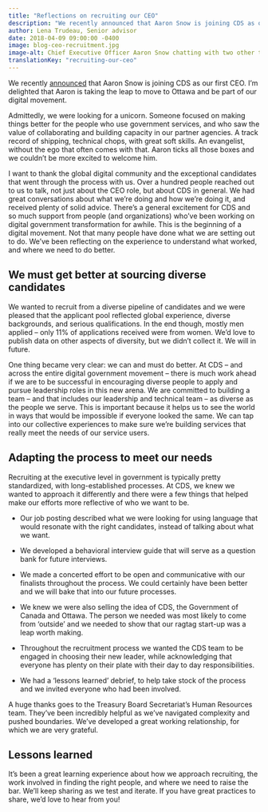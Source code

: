 ```yaml
---
title: "Reflections on recruiting our CEO"
description: "We recently announced that Aaron Snow is joining CDS as our first CEO. I’m delighted that Aaron is taking the leap to move to Ottawa and be part of our digital movement."
author: Lena Trudeau, Senior advisor
date: 2018-04-09 09:00:00 -0400
image: blog-ceo-recruitment.jpg
image-alt: Chief Executive Officer Aaron Snow chatting with two other team members.
translationKey: "recruiting-our-ceo"
---
```


We recently [announced](https://digital.canada.ca/2018/03/09/CDS-gets-its-first-CEO/) that Aaron Snow is joining CDS as our first CEO. I’m delighted that Aaron is taking the leap to move to Ottawa and be part of our digital movement.

Admittedly, we were looking for a unicorn. Someone focused on making things better for the people who use government services, and who saw the value of collaborating and building capacity in our partner agencies. A track record of shipping, technical chops, with great soft skills. An evangelist, without the ego that often comes with that. Aaron ticks all those boxes and we couldn’t be more excited to welcome him.

I want to thank the global digital community and the exceptional candidates that went through the process with us. Over a hundred people reached out to us to talk, not just about the CEO role, but about CDS in general. We had great conversations about what we’re doing and how we’re doing it, and received plenty of solid advice. There’s a general excitement for CDS and so much support from people (and organizations) who’ve been working on digital government transformation for awhile. This is the beginning of a digital movement. Not that many people have done what we are setting out to do. We’ve been reflecting on the experience to understand what worked, and where we need to do better.

## We must get better at sourcing diverse candidates

We wanted to recruit from a diverse pipeline of candidates and we were pleased that the applicant pool reflected global experience, diverse backgrounds, and serious qualifications. In the end though, mostly men applied – only 11% of applications received were from women. We’d love to publish data on other aspects of diversity, but we didn’t collect it. We will in future.

One thing became very clear: we can and must do better. At CDS – and across the entire digital government movement – there is much work ahead if we are to be successful in encouraging diverse people to apply and pursue leadership roles in this new arena. We are committed to building a team – and that includes our leadership and technical team – as diverse as the people we serve. This is important because it helps us to see the world in ways that would be impossible if everyone looked the same. We can tap into our collective experiences to make sure we’re building services that really meet the needs of our service users.

## Adapting the process to meet our needs

Recruiting at the executive level in government is typically pretty standardized, with long-established processes. At CDS, we knew we wanted to approach it differently and there were a few things that helped make our efforts more reflective of who we want to be.

* Our job posting described what we were looking for using language that would resonate with the right candidates, instead of talking about what we want.

* We developed a behavioral interview guide that will serve as a question bank for future interviews.

* We made a concerted effort to be open and communicative with our finalists throughout the process. We could certainly have been better and we will bake that into our future processes.

* We knew we were also selling the idea of CDS, the Government of Canada and Ottawa. The person we needed was most likely to come from ‘outside’ and we needed to show that our ragtag start-up was a leap worth making.

* Throughout the recruitment process we wanted the CDS team to be engaged in choosing their new leader, while acknowledging that everyone has plenty on their plate with their day to day responsibilities.

* We had a ‘lessons learned’ debrief, to help take stock of the process and we invited everyone who had been involved.

A huge thanks goes to the Treasury Board Secretariat’s Human Resources team. They’ve been incredibly helpful as we’ve navigated complexity and pushed boundaries. We’ve developed a great working relationship, for which we are very grateful.

## Lessons learned

It’s been a great learning experience about how we approach recruiting, the work involved in finding the right people, and where we need to raise the bar. We’ll keep sharing as we test and iterate. If you have great practices to share, we’d love to hear from you!
